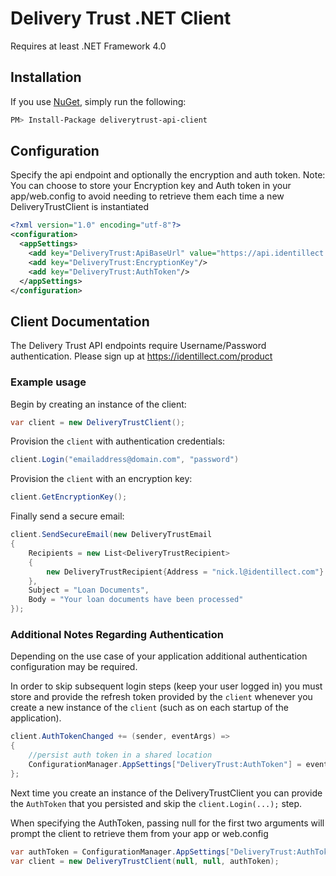 # Delivery Trust .NET Client
Requires at least .NET Framework 4.0

## Installation

If you use [NuGet](http://www.nuget.org/), simply run the following:
```sh
PM> Install-Package deliverytrust-api-client
```

## Configuration
Specify the api endpoint and optionally the encryption and auth token. Note: You can choose to store your Encryption key and Auth token in your app/web.config to avoid needing to retrieve them each time a new DeliveryTrustClient is instantiated
```xml
<?xml version="1.0" encoding="utf-8"?>
<configuration>
  <appSettings>
    <add key="DeliveryTrust:ApiBaseUrl" value="https://api.identillect.com/api/v1/"/>
    <add key="DeliveryTrust:EncryptionKey"/>
    <add key="DeliveryTrust:AuthToken"/>
  </appSettings>
</configuration>
```

## Client Documentation
The Delivery Trust API endpoints require Username/Password authentication. Please sign up at https://identillect.com/product
### Example usage

Begin by creating an instance of the client:
```csharp
var client = new DeliveryTrustClient();
```
    
Provision the `client` with authentication credentials:
```csharp
client.Login("emailaddress@domain.com", "password")
```
    
Provision the `client` with an encryption key:
```csharp
client.GetEncryptionKey();
```
    
 Finally send a secure email:
```csharp 
client.SendSecureEmail(new DeliveryTrustEmail
{
    Recipients = new List<DeliveryTrustRecipient>
    {
        new DeliveryTrustRecipient{Address = "nick.l@identillect.com"}
    },
    Subject = "Loan Documents",
    Body = "Your loan documents have been processed"
});
```    
### Additional Notes Regarding Authentication
Depending on the use case of your application additional authentication configuration may be required.

In order to skip subsequent login steps (keep your user logged in) you must store and provide the refresh token provided by the `client` whenever you create a new instance of the `client` (such as on each startup of the application).
```csharp
client.AuthTokenChanged += (sender, eventArgs) =>
{
    //persist auth token in a shared location
    ConfigurationManager.AppSettings["DeliveryTrust:AuthToken"] = eventArgs.AuthToken;
};
```
    
Next time you create an instance of the DeliveryTrustClient you can provide the `AuthToken` that you persisted and skip the `client.Login(...);` step.

When specifying the AuthToken, passing null for the first two arguments will prompt the client to retrieve them from your app or web.config
```csharp
var authToken = ConfigurationManager.AppSettings["DeliveryTrust:AuthToken"];
var client = new DeliveryTrustClient(null, null, authToken);
```
